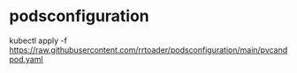 # podsconfiguration
kubectl apply -f https://raw.githubusercontent.com/rrtoader/podsconfiguration/main/pvcandpod.yaml

